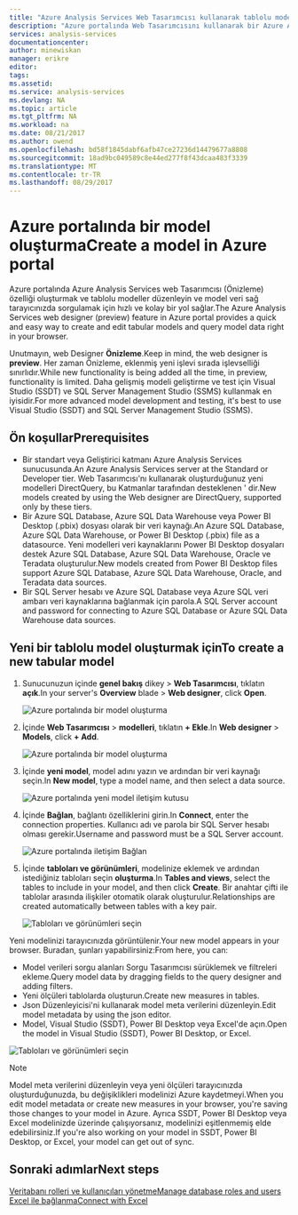 ```yaml
---
title: "Azure Analysis Services Web Tasarımcısı kullanarak tablolu model oluşturma | Microsoft Docs"
description: "Azure portalında Web Tasarımcısını kullanarak bir Azure Analysis Services tablolu model oluşturmayı öğrenin."
services: analysis-services
documentationcenter: 
author: minewiskan
manager: erikre
editor: 
tags: 
ms.assetid: 
ms.service: analysis-services
ms.devlang: NA
ms.topic: article
ms.tgt_pltfrm: NA
ms.workload: na
ms.date: 08/21/2017
ms.author: owend
ms.openlocfilehash: bd58f1845dabf6afb47ce27236d14479677a8808
ms.sourcegitcommit: 18ad9bc049589c8e44ed277f8f43dcaa483f3339
ms.translationtype: MT
ms.contentlocale: tr-TR
ms.lasthandoff: 08/29/2017
---
```

# <a name="create-a-model-in-azure-portal"></a><span data-ttu-id="b07f4-103">Azure portalında bir model oluşturma</span><span class="sxs-lookup"><span data-stu-id="b07f4-103">Create a model in Azure portal</span></span>

<span data-ttu-id="b07f4-104">Azure portalında Azure Analysis Services web Tasarımcısı (Önizleme) özelliği oluşturmak ve tablolu modeller düzenleyin ve model veri sağ tarayıcınızda sorgulamak için hızlı ve kolay bir yol sağlar.</span><span class="sxs-lookup"><span data-stu-id="b07f4-104">The Azure Analysis Services web designer (preview) feature in Azure portal provides a quick and easy way to create and edit tabular models and query model data right in your browser.</span></span> 

<span data-ttu-id="b07f4-105">Unutmayın, web Designer **Önizleme**.</span><span class="sxs-lookup"><span data-stu-id="b07f4-105">Keep in mind, the web designer is **preview**.</span></span> <span data-ttu-id="b07f4-106">Her zaman Önizleme, eklenmiş yeni işlevi sırada işlevselliği sınırlıdır.</span><span class="sxs-lookup"><span data-stu-id="b07f4-106">While new functionality is being added all the time, in preview, functionality is limited.</span></span> <span data-ttu-id="b07f4-107">Daha gelişmiş modeli geliştirme ve test için Visual Studio (SSDT) ve SQL Server Management Studio (SSMS) kullanmak en iyisidir.</span><span class="sxs-lookup"><span data-stu-id="b07f4-107">For more advanced model development and testing, it's best to use Visual Studio (SSDT) and SQL Server Management Studio (SSMS).</span></span>

## <a name="prerequisites"></a><span data-ttu-id="b07f4-108">Ön koşullar</span><span class="sxs-lookup"><span data-stu-id="b07f4-108">Prerequisites</span></span>

- <span data-ttu-id="b07f4-109">Bir standart veya Geliştirici katmanı Azure Analysis Services sunucusunda.</span><span class="sxs-lookup"><span data-stu-id="b07f4-109">An Azure Analysis Services server at the Standard or Developer tier.</span></span> <span data-ttu-id="b07f4-110">Web Tasarımcısı'nı kullanarak oluşturduğunuz yeni modelleri DirectQuery, bu Katmanlar tarafından desteklenen ' dir.</span><span class="sxs-lookup"><span data-stu-id="b07f4-110">New models created by using the Web designer are DirectQuery, supported only by these tiers.</span></span>
- <span data-ttu-id="b07f4-111">Bir Azure SQL Database, Azure SQL Data Warehouse veya Power BI Desktop (.pbix) dosyası olarak bir veri kaynağı.</span><span class="sxs-lookup"><span data-stu-id="b07f4-111">An Azure SQL Database, Azure SQL Data Warehouse, or Power BI Desktop (.pbix) file as a datasource.</span></span> <span data-ttu-id="b07f4-112">Yeni modelleri veri kaynaklarını Power BI Desktop dosyaları destek Azure SQL Database, Azure SQL Data Warehouse, Oracle ve Teradata oluşturulur.</span><span class="sxs-lookup"><span data-stu-id="b07f4-112">New models created from Power BI Desktop files support Azure SQL Database, Azure SQL Data Warehouse, Oracle, and Teradata data sources.</span></span>
- <span data-ttu-id="b07f4-113">Bir SQL Server hesabı ve Azure SQL Database veya Azure SQL veri ambarı veri kaynaklarına bağlanmak için parola.</span><span class="sxs-lookup"><span data-stu-id="b07f4-113">A SQL Server account and password for connecting to Azure SQL Database or Azure SQL Data Warehouse data sources.</span></span>

## <a name="to-create-a-new-tabular-model"></a><span data-ttu-id="b07f4-114">Yeni bir tablolu model oluşturmak için</span><span class="sxs-lookup"><span data-stu-id="b07f4-114">To create a new tabular model</span></span>

1. <span data-ttu-id="b07f4-115">Sunucunuzun içinde **genel bakış** dikey > **Web Tasarımcısı**, tıklatın **açık**.</span><span class="sxs-lookup"><span data-stu-id="b07f4-115">In your server's **Overview** blade > **Web designer**, click **Open**.</span></span>

    ![Azure portalında bir model oluşturma](./media/analysis-services-create-model-portal/aas-create-portal-overview-wd.png)

2. <span data-ttu-id="b07f4-117">İçinde **Web Tasarımcısı** > **modelleri**, tıklatın **+ Ekle**.</span><span class="sxs-lookup"><span data-stu-id="b07f4-117">In **Web designer** > **Models**, click **+ Add**.</span></span>

    ![Azure portalında bir model oluşturma](./media/analysis-services-create-model-portal/aas-create-portal-models.png)

3. <span data-ttu-id="b07f4-119">İçinde **yeni model**, model adını yazın ve ardından bir veri kaynağı seçin.</span><span class="sxs-lookup"><span data-stu-id="b07f4-119">In **New model**, type a model name, and then select a data source.</span></span>

    ![Azure portalında yeni model iletişim kutusu](./media/analysis-services-create-model-portal/aas-create-portal-new-model.png)

4. <span data-ttu-id="b07f4-121">İçinde **Bağlan**, bağlantı özelliklerini girin.</span><span class="sxs-lookup"><span data-stu-id="b07f4-121">In **Connect**, enter the connection properties.</span></span> <span data-ttu-id="b07f4-122">Kullanıcı adı ve parola bir SQL Server hesabı olması gerekir.</span><span class="sxs-lookup"><span data-stu-id="b07f4-122">Username and password must be a SQL Server account.</span></span>

     ![Azure portalında iletişim Bağlan](./media/analysis-services-create-model-portal/aas-create-portal-connect.png)

5. <span data-ttu-id="b07f4-124">İçinde **tabloları ve görünümleri**, modelinize eklemek ve ardından istediğiniz tabloları seçin **oluşturma**.</span><span class="sxs-lookup"><span data-stu-id="b07f4-124">In **Tables and views**, select the tables to include in your model, and then click **Create**.</span></span> <span data-ttu-id="b07f4-125">Bir anahtar çifti ile tablolar arasında ilişkiler otomatik olarak oluşturulur.</span><span class="sxs-lookup"><span data-stu-id="b07f4-125">Relationships are created automatically between tables with a key pair.</span></span>

     ![Tabloları ve görünümleri seçin](./media/analysis-services-create-model-portal/aas-create-portal-tables.png)

<span data-ttu-id="b07f4-127">Yeni modelinizi tarayıcınızda görüntülenir.</span><span class="sxs-lookup"><span data-stu-id="b07f4-127">Your new model appears in your browser.</span></span> <span data-ttu-id="b07f4-128">Buradan, şunları yapabilirsiniz:</span><span class="sxs-lookup"><span data-stu-id="b07f4-128">From here, you can:</span></span>   

- <span data-ttu-id="b07f4-129">Model verileri sorgu alanları Sorgu Tasarımcısı sürüklemek ve filtreleri ekleme.</span><span class="sxs-lookup"><span data-stu-id="b07f4-129">Query model data by dragging fields to the query designer and adding filters.</span></span>
- <span data-ttu-id="b07f4-130">Yeni ölçüleri tablolarda oluşturun.</span><span class="sxs-lookup"><span data-stu-id="b07f4-130">Create new measures in tables.</span></span>
- <span data-ttu-id="b07f4-131">Json Düzenleyicisi'ni kullanarak model meta verilerini düzenleyin.</span><span class="sxs-lookup"><span data-stu-id="b07f4-131">Edit model metadata by using the json editor.</span></span>
- <span data-ttu-id="b07f4-132">Model, Visual Studio (SSDT), Power BI Desktop veya Excel'de açın.</span><span class="sxs-lookup"><span data-stu-id="b07f4-132">Open the model in Visual Studio (SSDT), Power BI Desktop, or Excel.</span></span>

![Tabloları ve görünümleri seçin](./media/analysis-services-create-model-portal/aas-create-portal-query.png)

> [!NOTE]
> <span data-ttu-id="b07f4-134">Model meta verilerini düzenleyin veya yeni ölçüleri tarayıcınızda oluşturduğunuzda, bu değişiklikleri modelinizi Azure kaydetmeyi.</span><span class="sxs-lookup"><span data-stu-id="b07f4-134">When you edit model metadata or create new measures in your browser, you're saving those changes to your model in Azure.</span></span> <span data-ttu-id="b07f4-135">Ayrıca SSDT, Power BI Desktop veya Excel modelinizde üzerinde çalışıyorsanız, modelinizi eşitlenmemiş elde edebilirsiniz.</span><span class="sxs-lookup"><span data-stu-id="b07f4-135">If you're also working on your model in SSDT, Power BI Desktop, or Excel, your model can get out of sync.</span></span>


## <a name="next-steps"></a><span data-ttu-id="b07f4-136">Sonraki adımlar</span><span class="sxs-lookup"><span data-stu-id="b07f4-136">Next steps</span></span> 
[<span data-ttu-id="b07f4-137">Veritabanı rolleri ve kullanıcıları yönetme</span><span class="sxs-lookup"><span data-stu-id="b07f4-137">Manage database roles and users</span></span>](analysis-services-database-users.md)  
[<span data-ttu-id="b07f4-138">Excel ile bağlanma</span><span class="sxs-lookup"><span data-stu-id="b07f4-138">Connect with Excel</span></span>](analysis-services-connect-excel.md)  


